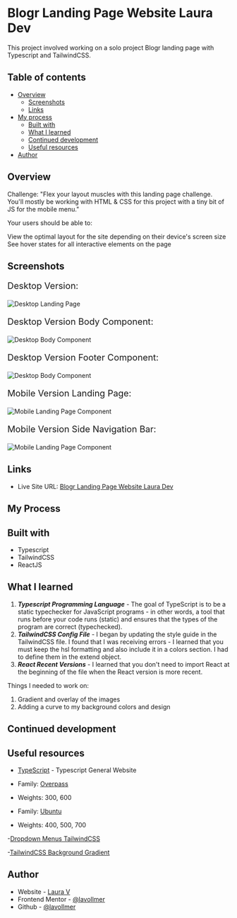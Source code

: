 # Blogr Landing Page Website Laura Dev

This project involved working on a solo project Blogr landing page with Typescript and TailwindCSS. 

## Table of contents

- [Overview](#overview)
  - [Screenshots](#screenshots)
  - [Links](#links)
- [My process](#my-process)
  - [Built with](#built-with)
  - [What I learned](#what-i-learned)
  - [Continued development](#continued-development)
  - [Useful resources](#useful-resources)
- [Author](#author)

## Overview

Challenge: "Flex your layout muscles with this landing page challenge. You'll mostly be working with HTML & CSS for this project with a tiny bit of JS for the mobile menu."

Your users should be able to:

View the optimal layout for the site depending on their device's screen size
See hover states for all interactive elements on the page

## Screenshots

<p style="font-size:20px;">Desktop Version:</p>

![Desktop Landing Page](./src/assets/DesktopLanding.png)

<p style="font-size:20px;">Desktop Version Body Component:</p>

![Desktop Body Component](./src/assets/BlogrDesktopBody.png)

<p style="font-size:20px;">Desktop Version Footer Component:</p>

![Desktop Body Component](./src/assets/BlogrDesktopFooter.png)

<p style="font-size:20px;">Mobile Version Landing Page:</p>

![Mobile Landing Page Component](./src/assets/BlogrMobileLandingPage.png)

<p style="font-size:20px;">Mobile Version Side Navigation Bar:</p>

![Mobile Landing Page Component](./src/assets/BlogrMobileSideNavBar.png)


## Links

- Live Site URL: [Blogr Landing Page Website Laura Dev](https://blogr-landingpage-lauradev.netlify.app/)

## My Process


## Built with

- Typescript
- TailwindCSS
- ReactJS

## What I learned


1. **_Typescript Programming Language_** - The goal of TypeScript is to be a static typechecker for JavaScript programs - in other words, a tool that runs before your code runs (static) and ensures that the types of the program are correct (typechecked).
1. **_TailwindCSS Config File_** - I began by updating the style guide in the TailwindCSS file. I found that I was receiving errors - I learned that you must keep the hsl formatting and also include it in a colors section. I had to define them in the extend object.
1. **_React Recent Versions_** - I learned that you don't need to import React at the beginning of the file when the React version is more recent.


Things I needed to work on:
1. Gradient and overlay of the images
2. Adding a curve to my background colors and design


## Continued development


## Useful resources

- [TypeScript](https://www.typescriptlang.org/) - Typescript General Website

- Family: [Overpass](https://fonts.google.com/specimen/Overpass?preview.text_type=custom)
- Weights: 300, 600

- Family: [Ubuntu](https://fonts.google.com/specimen/Ubuntu?preview.text_type=custom)
- Weights: 400, 500, 700

-[Dropdown Menus TailwindCSS](https://tailwindui.com/components/application-ui/elements/dropdowns#component-f8a14da22f26a67757b19f2fe3ca00ed)

-[TailwindCSS Background Gradient](https://tailwindcss.com/docs/background-image)

## Author

- Website - [Laura V](www.lauradeveloper.com)
- Frontend Mentor - [@lavollmer](https://www.frontendmentor.io/profile/lavollmer)
- Github - [@lavollmer](https://github.com/lavollmer)